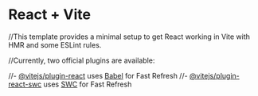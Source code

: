 # React + Vite

//This template provides a minimal setup to get React working in Vite with HMR and some ESLint rules.

//Currently, two official plugins are available:

//- [@vitejs/plugin-react](https://github.com/vitejs/vite-plugin-react/blob/main/packages/plugin-react/README.md) uses [Babel](https://babeljs.io/) for Fast Refresh
//- [@vitejs/plugin-react-swc](https://github.com/vitejs/vite-plugin-react-swc) uses [SWC](https://swc.rs/) for Fast Refresh
